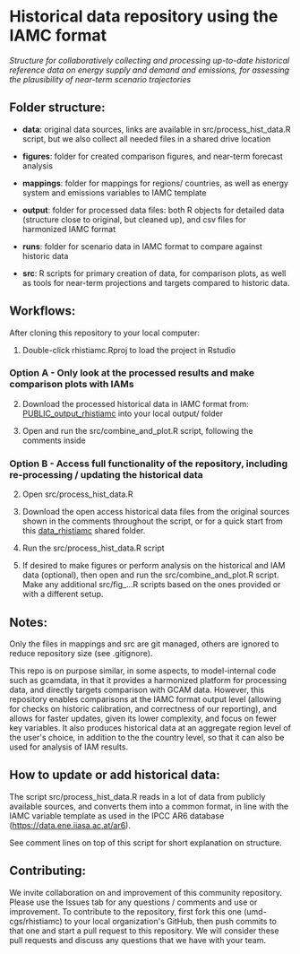 # Historical data repository using the IAMC format

*Structure for collaboratively collecting and processing up-to-date historical reference data on energy supply and demand and emissions, for assessing the plausibility of near-term scenario trajectories*

## Folder structure:

- **data**: original data sources, links are available in src/process_hist_data.R script, but we also collect all needed files in a shared drive location

- **figures**: folder for created comparison figures, and near-term forecast analysis

- **mappings**: folder for mappings for regions/ countries, as well as energy system and emissions variables to IAMC template

- **output**: folder for processed data files: both R objects for detailed data (structure close to original, but cleaned up), and csv files for harmonized IAMC format

- **runs**: folder for scenario data in IAMC format to compare against historic data

- **src**: R scripts for primary creation of data, for comparison plots, as well as tools for near-term projections and targets compared to historic data.



## Workflows:

After cloning this repository to your local computer:

1. Double-click rhistiamc.Rproj to load the project in Rstudio 

### Option A - Only look at the processed results and make comparison plots with IAMs

2. Download the processed historical data in IAMC format from: [PUBLIC_output_rhistiamc](https://drive.google.com/open?id=117cTkVRekeu3vHYrFkH93zstpCqGxkM8&usp=drive_fs) 
into your local output/ folder

3. Open and run the src/combine_and_plot.R script, following the comments inside 

### Option B - Access full functionality of the repository, including re-processing / updating the historical data 

2. Open src/process_hist_data.R

3. Download the open access historical data files from the original sources shown in the comments throughout the script, 
or for a quick start from this [data_rhistiamc](https://drive.google.com/open?id=1mGYipWX2EEYgQzcLunJbPD8vCxFknQfK&usp=drive_fs) shared folder. 

4. Run the src/process_hist_data.R script

5. If desired to make figures or perform analysis on the historical and IAM data (optional), then open and run the src/combine_and_plot.R script.
Make any additional src/fig_...R scripts based on the ones provided or with a different setup.  


## Notes: 
Only the files in mappings and src are git managed, others are ignored to reduce repository size (see .gitignore).

This repo is on purpose similar, in some aspects, to model-internal code such as gcamdata, in that it provides a harmonized platform for processing data, and directly targets comparison with GCAM data. However, this repository enables comparisons at the IAMC format output level (allowing for checks on historic calibration, and correctness of our reporting), and allows for faster updates, given its lower complexity, and focus on fewer key variables. It also produces historical data at an aggregate region level of the user's choice, in addition to the the country level, so that it can also be used for analysis of IAM results.


## How to update or add historical data:
The script src/process_hist_data.R reads in a lot of data from publicly available sources, and converts them into a common format, in line with the IAMC variable template as used in the IPCC AR6 database (https://data.ene.iiasa.ac.at/ar6).

See comment lines on top of this script for short explanation on structure.


## Contributing:

We invite collaboration on and improvement of this community repository. Please use the Issues tab for any questions / comments and use or improvement. To contribute to the repository, first fork this one (umd-cgs/rhistiamc) to your local organization's GitHub, then push commits to that one and start a pull request to this repository. We will consider these pull requests and discuss any questions that we have with your team. 
